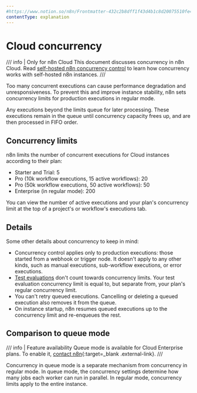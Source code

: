 ```yaml
---
#https://www.notion.so/n8n/Frontmatter-432c2b8dff1f43d4b1c8d20075510fe4
contentType: explanation
---
```


# Cloud concurrency

/// info | Only for n8n Cloud
This document discusses concurrency in n8n Cloud. Read [self-hosted n8n concurrency control](/hosting/scaling/concurrency-control.md) to learn how concurrency works with self-hosted n8n instances.
///

Too many concurrent executions can cause performance degradation and unresponsiveness. To prevent this and improve instance stability, n8n sets concurrency limits for production executions in regular mode.

Any executions beyond the limits queue for later processing. These executions remain in the queue until concurrency capacity frees up, and are then processed in FIFO order.

## Concurrency limits

n8n limits the number of concurrent executions for Cloud instances according to their plan:

* Starter and Trial: 5
* Pro (10k workflow executions, 15 active workflows): 20
* Pro (50k workflow executions, 50 active workflows): 50
* Enterprise (in regular mode): 200

You can view the number of active executions and your plan's concurrency limit at the top of a project's or workflow's executions tab.

## Details

Some other details about concurrency to keep in mind:

- Concurrency control applies only to production executions: those started from a webhook or trigger node. It doesn't apply to any other kinds, such as manual executions, sub-workflow executions, or error executions.
- [Test evaluations](/glossary.md#evaluation-n8n) don't count towards concurrency limits. Your test evaluation concurrency limit is equal to, but separate from, your plan's regular concurrency limit.
- You can't retry queued executions. Cancelling or deleting a queued execution also removes it from the queue.
- On instance startup, n8n resumes queued executions up to the concurrency limit and re-enqueues the rest.

## Comparison to queue mode

/// info | Feature availability
Queue mode is available for Cloud Enterprise plans. To enable it, [contact n8n](https://n8n-community.typeform.com/to/y9X2YuGa){:target=_blank .external-link}.
///

Concurrency in queue mode is a separate mechanism from concurrency in regular mode. In queue mode, the concurrency settings determine how many jobs each worker can run in parallel. In regular mode, concurrency limits apply to the entire instance.
